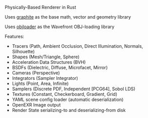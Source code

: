 Physically-Based Renderer in Rust

Uses [graphite](https://github.com/sshashank124/graphite) as the base math, vector and geometry library

Uses [objloader](https://github.com/sshashank124/objloader) as the Wavefront OBJ-loading library

Features:
- Tracers (Path, Ambient Occlusion, Direct Illumination, Normals, Silhouette)
- Shapes (Mesh/Triangle, Sphere)
- Acceleration Data Structures (BVH)
- BSDFs (Dielectric, Diffuse, Microfacet, Mirror)
- Cameras (Perspective)
- Integrators (Sampler Integrator)
- Lights (Point, Area, Infinite)
- Samplers (Discrete PDF, Independent [PCG64], Sobol LDS)
- Textures (Constant, Checkerboard, Gradient, Grid)
- YAML scene config loader (automatic deserialization)
- OpenEXR Image output
- Render State serializing-to and deserializing-from disk

